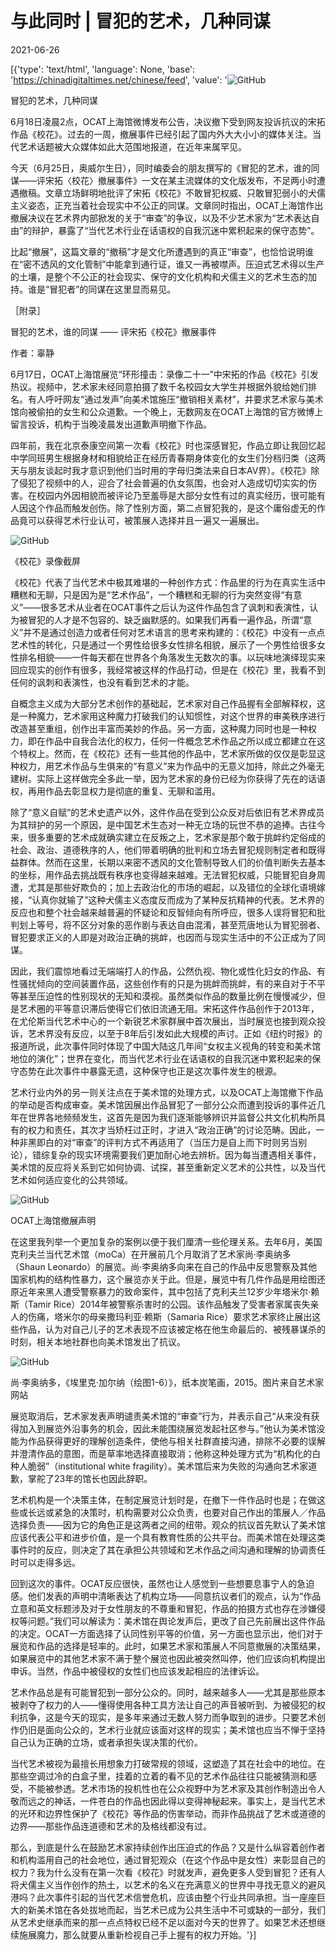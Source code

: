 # 与此同时 | 冒犯的艺术，几种同谋

2021-06-26

[{'type': 'text/html', 'language': None, 'base': 'https://chinadigitaltimes.net/chinese/feed', 'value': '![GitHub](https://chinadigitaltimes.net/chinese/files/2021/06/post-667532-60d6d0153b270.)

冒犯的艺术，几种同谋

6月18日凌晨2点，OCAT上海馆微博发布公告，决议撤下受到网友投诉抗议的宋拓作品《校花》。过去的一周，撤展事件已经引起了国内外大大小小的媒体关注。当代艺术话题被大众媒体如此大范围地报道，在近年来属罕见。

今天（6月25日，奥威尔生日），同时编委会的朋友撰写的《冒犯的艺术，谁的同谋——评宋拓〈校花〉撤展事件》一文在某主流媒体的文化版发布，不足两小时遭遇撤稿。文章立场鲜明地批评了宋拓《校花》不敢冒犯权威、只敢冒犯弱小的犬儒主义姿态，正充当着社会现实中不公正的同谋。文章同时指出，OCAT上海馆作出撤展决议在艺术界内部掀发的关于“审查”的争议，以及不少艺术家为“艺术表达自由”的辩护，暴露了“当代艺术行业在话语权的自我沉迷中累积起来的保守态势”。

比起“撤展”，这篇文章的“撤稿”才是文化所遭遇到的真正“审查”，也恰恰说明谁在“密不透风的文化管制”中能拿到通行证，谁又一再被噤声。压迫式艺术得以生产的土壤，是整个不公正的社会现实、保守的文化机构和犬儒主义的艺术生态的加持。谁是“冒犯者”的同谋在这里显而易见。



［附录］

冒犯的艺术，谁的同谋 —— 评宋拓《校花》撤展事件

作者：辜静

6月17日，OCAT上海馆展览“环形撞击：录像二十一”中宋拓的作品《校花》引发热议。视频中，艺术家未经同意拍摄了数千名校园女大学生并根据外貌给她们排名。有人呼吁网友“通过发声”向美术馆施压“撤销相关素材”，并要求艺术家与美术馆向被偷拍的女生和公众道歉。一个晚上，无数网友在OCAT上海馆的官方微博上留言投诉，机构于当晚凌晨发出道歉声明撤下作品。

四年前，我在北京泰康空间第一次看《校花》时也深感冒犯，作品立即让我回忆起中学同班男生根据身材和相貌给正在经历青春期身体变化的女生们分档归类（这两天与朋友谈起时我才意识到他们当时用的字母归类法来自日本AV界）。《校花》除了侵犯了视频中的人，迎合了社会普遍的仇女氛围，也会对人造成切切实实的伤害。在校园内外因相貌而被评论乃至羞辱是大部分女性有过的真实经历，很可能有人因这个作品而触发创伤。除了性别方面，第二点冒犯我的，是这个庸俗虚无的作品竟可以获得艺术行业认可，被策展人选择并且一遍又一遍展出。

![GitHub](https://chinadigitaltimes.net/chinese/files/2021/06/post-667532-60d6d016c00bb.)

《校花》录像截屏

《校花》代表了当代艺术中极其难堪的一种创作方式：作品里的行为在真实生活中糟糕和无聊，只是因为是“艺术作品”，一个糟糕和无聊的行为突然变得“有意义”——很多艺术从业者在OCAT事件之后认为这件作品包含了讽刺和表演性，认为被冒犯的人才是不包容的、缺乏幽默感的。如果我们再看一遍作品，所谓“意义”并不是通过创造力或者任何对艺术语言的思考来构建的：《校花》中没有一点点艺术性的转化，只是通过一个男性给很多女性排名相貌，展示了一个男性给很多女性排名相貌——一件每天都在世界各个角落发生无数次的事。以玩味地演绎现实来回应现实的创作有很多，我经常被这样的作品打动，但是在《校花》里，我看不到任何的讽刺和表演性，也没有看到艺术的才能。

自概念主义成为大部分艺术创作的基础起，艺术家对自己作品握有全部解释权，这是一种魔力，艺术家用这种魔力打破我们的认知惯性，对这个世界的审美秩序进行改造甚至重组，创作出丰富而美妙的作品。另一方面，这种魔力同时也是一种权力，即在作品中自我合法化的权力，任何一件概念艺术作品之所以成立都建立在这个特权上。然而，在《校花》还有一些其他的作品中，艺术家所做的仅仅是彰显这种权力，用艺术作品与生俱来的“有意义”来为作品中的无意义加持，除此之外毫无建树。实际上这样做完全多此一举，因为艺术家的身份已经为你获得了先在的话语权，再用作品去彰显权力是彻底的重复、无聊和滥用。

除了“意义自赋”的艺术史遗产以外，这件作品在受到公众反对后依旧有艺术界成员为其辩护的另一个原因，是中国艺术生态对一种无立场的玩世不恭的追捧。古往今来，很多重要的艺术成就确实建立在反叛之上，艺术家是那个敢于挑衅约定俗成的社会、政治、道德秩序的人，他们带着明确的批判和立场去冒犯规则制定者和既得益群体。然而在这里，长期以来密不透风的文化管制导致人们的价值判断失去基本的坐标，用作品去挑战既有秩序也变得越来越难。无法冒犯权威，只能冒犯自身周遭，尤其是那些好欺负的；加上去政治化的市场的崛起，以及错位的全球化语境嫁接，“认真你就输了”这种犬儒主义态度反而成为了某种反抗精神的代表。艺术界的反应也和整个社会越来越普遍的怀疑论和反智倾向有所呼应，很多人误将冒犯和批判划上等号，将不区分对象的恶作剧与表达自由混淆，甚至荒唐地认为冒犯弱者、冒犯要求正义的人即是对政治正确的挑衅，也因而与现实生活中的不公正成为了同谋。

因此，我们震惊地看过无端端打人的作品，公然仇视、物化或性化妇女的作品、有性骚扰倾向的空间装置作品，这些创作有的只是为挑衅而挑衅，有的来自对于不平等甚至压迫性的性别现状的无知和漠视。虽然类似作品的数量比例在慢慢减少，但是艺术圈的平等意识滞后使得它们依旧流通无阻。宋拓这件作品创作于2013年，在尤伦斯当代艺术中心的一个新锐艺术家群展中首次展出，当时展览也接到观众投诉，艺术界没有反应，以至于8年后引发如此大规模的声讨。正如《纽约时报》的报道所说，此次事件同时体现了中国大陆这几年间“女权主义视角的转变和美术馆地位的演化”；世界在变化，而当代艺术行业在话语权的自我沉迷中累积起来的保守态势在此次事件中暴露无遗，这种保守也正是这次事件发生的根源。

艺术行业内外的另一则关注点在于美术馆的处理方式，以及OCAT上海馆撤下作品的举动是否构成审查。美术馆因展出作品冒犯了一部分公众而遭到投诉的事件近几年在世界各地频频发生，这首先是因为我们逐渐能够辨识并监督公共文化机构所具有的权力和责任，其次才当矫枉过正时，才进入“政治正确”的讨论范畴。因此，一种非黑即白的对“审查”的评判方式不再适用了（当压力是自上而下时则另当别论），错综复杂的现实环境需要我们更加耐心地去辨析。因为每当遭遇相关事件，美术馆的反应将关系到它如何协调、试探，甚至重新定义艺术的公共性，以及当代艺术如何适应变化的公共领域。

![GitHub](https://chinadigitaltimes.net/chinese/files/2021/06/post-667532-60d6d0189bf00.)

OCAT上海馆撤展声明

在这里我列举一个更加复杂的案例以便于我们厘清一些伦理关系。去年6月，美国克利夫兰当代艺术馆（moCa）在开展前几个月取消了艺术家尚·李奥纳多（Shaun Leonardo）的展览。尚·李奥纳多向来在自己的作品中反思警察及其他国家机构的结构性暴力，这个展览亦关于此。但是，展览中有几件作品是用绘图还原近年来黑人遭受警察暴力的致命案件，其中包括了克利夫兰12岁少年塔米尔·赖斯（Tamir Rice）2014年被警察杀害时的公园。该作品触发了受害者家属丧失亲人的伤痛，塔米尔的母亲撒玛利亚·赖斯（Samaria Rice）要求艺术家终止展出这些作品，认为对自己儿子的艺术表现不应该被定格在他生命最后的、被残暴谋杀的时刻，相关本地社群也向美术馆发出了抗议。

![GitHub](https://chinadigitaltimes.net/chinese/files/2021/06/post-667532-60d6d01a743f7.)

尚·李奥纳多，《埃里克·加尔纳（绘图1-6）》，纸本炭笔画，2015。图片来自艺术家网站

展览取消后，艺术家发表声明谴责美术馆的“审查”行为，并表示自己“从来没有获得加入到展览外沿事务的机会，因此未能围绕展览发起社区参与。”他认为美术馆没能为作品获得更好的理解创造条件，使他与相关社群直接沟通，排除不必要的误解并澄清作品的意图，而是草率地选择直接取消；他称这种处理方式为“机构化的白种人脆弱”（institutional white fragility）。美术馆后来为失败的沟通向艺术家道歉，掌舵了23年的馆长也因此辞职。

艺术机构是一个决策主体，在制定展览计划时是，在撤下一件作品时也是；在做这些或长远或紧急的决策时，机构需要对公众负责，也要对自己作出的策展人／作品选择负责——因为它的角色正是这两者之间的纽带。观众的抗议首先默认了美术馆应该代表公平和进步价值，是一个具有教育性质的公共平台。而美术馆在处理这类事件时的反应，则决定了其在承担公共领域和艺术作品之间沟通和理解的协调责任时可以走得多远。

回到这次的事件。OCAT反应很快，虽然也让人感觉到一些想要息事宁人的急迫感。他们发表的声明中清晰表达了机构立场——同意抗议者们的观点，认为“作品立意和英文标题涉及对于女性朋友的不尊重和冒犯，作品的拍摄方式也存在涉嫌侵权等问题。”我们可以解读为：美术馆在舆论发声后，更改了自己先前展出这件作品的决定。OCAT一方面选择了认同性别平等的价值，另一方面也显示出，他们对于展览和作品的选择是轻率的。此时，如果艺术家和策展人不同意撤展的决策结果，如果展览中的其他艺术家不满于整个展览也因此被突然叫停，他们应该向机构提出申诉。当然，作品中被侵权的女性们也应该发起相应的法律诉讼。

艺术作品总是有可能冒犯到一部分公众的。同时，越来越多人——尤其是那些原本被剥夺了权力的人——懂得使用各种工具方法让自己的声音被听到、为被侵犯的权利抗争，这是今天的现实，是多年来通过无数人努力而争取到的进步。只要艺术创作仍旧是面向公众的，艺术行业就应该面对这样的现实；美术馆也应当不惮于坚持自己认为正确的立场，或者承担失误决策的代价。

当代艺术被视为最擅长用想象力打破常规的领域，这塑造了其在社会中的地位。在那些空调过冷的白盒子里，挂着的立着的看不见的艺术作品往往只能被猜测和感受，不能被参透。艺术市场的投机性也在公众视野中为艺术家及其创作制造出令人敬而远之的神话，一件苍白的作品也因此得以变得神秘起来。事实上，是当代艺术的光环和边界性保护了《校花》等作品的伤害举动，而非作品挑战了艺术或道德的边界——那些作品连道德和艺术的及格线都没有过。

那么，到底是什么在鼓励艺术家持续创作出压迫式的作品？又是什么纵容着创作者和机构滥用自己的社会地位，通过冒犯观众（在这个作品中是女性）来彰显自己的权力？我为什么没有在第一次看《校花》时就发声，避免更多人受到冒犯？还有人将犬儒主义当作创作的热土，以艺术的名义在充满意义的世界中寻找无意义的避风港吗？此次事件引起的当代艺术信誉危机，应该由整个行业共同承担。当一座座巨大的新美术馆在各处拔地而起，当艺术已成为公共生活中不可或缺的一部分，我们从艺术史继承而来的那一点点特权已经不足以面对今天的世界了。如果艺术还想继续施展魔力，那么就要从重新检视自己手上握有的权力开始。'}]